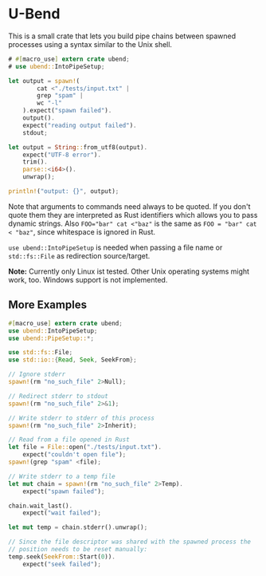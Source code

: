 U-Bend
======


This is a small crate that lets you build pipe chains between spawned
processes using a syntax similar to the Unix shell.

```rust
# #[macro_use] extern crate ubend;
# use ubend::IntoPipeSetup;

let output = spawn!(
		cat <"./tests/input.txt" |
		grep "spam" |
		wc "-l"
	).expect("spawn failed").
	output().
	expect("reading output failed").
	stdout;

let output = String::from_utf8(output).
	expect("UTF-8 error").
	trim().
	parse::<i64>().
	unwrap();

println!("output: {}", output);
```

Note that arguments to commands need always to be quoted. If you don't quote
them they are interpreted as Rust identifiers which allows you to pass
dynamic strings. Also `FOO="bar" cat <"baz"` is the same as
`FOO = "bar" cat < "baz"`, since whitespace is ignored in Rust.

`use ubend::IntoPipeSetup` is needed when passing a file name or
`std::fs::File` as redirection source/target.

**Note:** Currently only Linux ist tested. Other Unix operating systems might
work, too. Windows support is not implemented.

## More Examples

```rust
#[macro_use] extern crate ubend;
use ubend::IntoPipeSetup;
use ubend::PipeSetup::*;

use std::fs::File;
use std::io::{Read, Seek, SeekFrom};

// Ignore stderr
spawn!(rm "no_such_file" 2>Null);

// Redirect stderr to stdout
spawn!(rm "no_such_file" 2>&1);

// Write stderr to stderr of this process
spawn!(rm "no_such_file" 2>Inherit);

// Read from a file opened in Rust
let file = File::open("./tests/input.txt").
	expect("couldn't open file");
spawn!(grep "spam" <file);

// Write stderr to a temp file
let mut chain = spawn!(rm "no_such_file" 2>Temp).
	expect("spawn failed");

chain.wait_last().
	expect("wait failed");

let mut temp = chain.stderr().unwrap();

// Since the file descriptor was shared with the spawned process the
// position needs to be reset manually:
temp.seek(SeekFrom::Start(0)).
	expect("seek failed");
```

